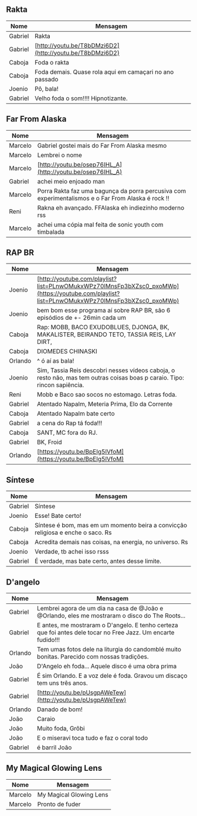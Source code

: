 ## Rakta

| Nome    | Mensagem                                                   |
| ------- | ---------------------------------------------------------- |
| Gabriel | Rakta                                                      |
| Gabriel | [http://youtu.be/T8bDMzi6D2](http://youtu.be/T8bDMzi6D2)   |
| Caboja  | Foda o rakta                                               |
| Caboja  | Foda demais. Quase rola aqui em camaçari no ano passado    |
| Joenio  | Pô, bala!                                                  |
| Gabriel | Velho foda o som!!!! Hipnotizante.                         |

## Far From Alaska

| Nome    | Mensagem                                                   |
| ------- | ---------------------------------------------------------- |
| Marcelo | Gabriel gostei mais do Far From Alaska mesmo               |
| Marcelo | Lembrei o nome                                             |
| Marcelo | [http://youtu.be/osep76IHL_A](http://youtu.be/osep76IHL_A) |
| Gabriel | achei meio enjoado man                                     |
| Marcelo | Porra Rakta faz uma bagunça da porra percusiva com experimentalismos e o Far From Alaska é rock !! |
| Reni    | Rakna eh avançado. FFAlaska eh indiezinho moderno rss      |
| Marcelo | achei uma cópia mal feita de sonic youth com timbalada     |

## RAP BR

| Nome    | Mensagem                                                                                       |
| ------- | ---------------------------------------------------------------------------------------------- |
| Joenio  | [http://youtube.com/playlist?list=PLnwOMukxWPz70lMnsFp3bXZsc0_pxoMWp](https://youtube.com/playlist?list=PLnwOMukxWPz70lMnsFp3bXZsc0_pxoMWp) |
| Joenio  | bem bom esse programa aí sobre RAP BR, são 6 episódios de +- 26min cada um                     |
| Caboja  | Rap: MOBB, BACO EXUDOBLUES, DJONGA, BK, MAKALISTER, BEIRANDO TETO, TASSIA REIS, LAY DIRT,      |
| Caboja  | DIOMEDES CHINASKI                                                                              |
| Orlando | ^ ó aí as bala!                                                                                |
| Joenio  | Sim, Tassia Reis descobri nesses vídeos caboja, o resto não, mas tem outras coisas boas p caraio. Tipo: rincon sapiência. |
| Reni    | Mobb e Baco sao socos no estomago. Letras foda.                                                |
| Gabriel | Atentado Napalm, Meteria Prima, Elo da Corrente                                                |
| Caboja  | Atentado Napalm bate certo                                                                     |
| Gabriel | a cena do Rap tá foda!!!                                                                       |
| Caboja  | SANT, MC fora do RJ.                                                                           |
| Gabriel | BK, Froid                                                                                      |
| Orlando | [https://youtu.be/BpEIg5lVfoM](https://youtu.be/BpEIg5lVfoM)                                   |

## Síntese

| Nome    | Mensagem                                                                         |
| ------- | -------------------------------------------------------------------------------- |
| Gabriel | Síntese                                                                          |
| Joenio  | Esse! Bate certo!                                                                |
| Caboja  | Síntese é bom, mas em um momento beira a convicção religiosa e enche o saco. Rs  |
| Caboja  | Acredita demais nas coisas, na energia, no universo. Rs                          |
| Joenio  | Verdade, tb achei isso rsss                                                      |
| Gabriel | É verdade, mas bate certo, antes desse limite.                                   |


## D'angelo

| Nome    | Mensagem                                                                                                      |
| ------- | ------------------------------------------------------------------------------------------------------------- |
| Gabriel | Lembrei agora de um dia na casa de @João e @Orlando, eles me mostraram o disco do The Roots...                |
| Gabriel | E antes, me mostraram o D'angelo. E tenho certeza que foi antes dele tocar no Free Jazz. Um encarte fudido!!! |
| Orlando | Tem umas fotos dele na liturgia do candomblé muito bonitas. Parecido com nossas tradições.                    |
| João    | D'Angelo eh foda... Aquele disco é uma obra prima                                                             |
| Gabriel | É sim Orlando. E a voz dele é foda. Gravou um discaço tem uns três anos.                                      |
| Gabriel | [http://youtu.be/pUsgpAWeTew](http://youtu.be/pUsgpAWeTew)                                                    |
| Orlando | Danado de bom!                                                                                                |
| João    | Caraio                                                                                                        |
| João    | Muito foda, Grôbi                                                                                             |
| João    | E o miseravi toca tudo e faz o coral todo                                                                     |
| Gabriel | é barril João                                                                                                 |


## My Magical Glowing Lens

| Nome    | Mensagem                                |
| ------- | --------------------------------------- |
| Marcelo | My Magical Glowing Lens                 |
| Marcelo | Pronto de fuder                         |
